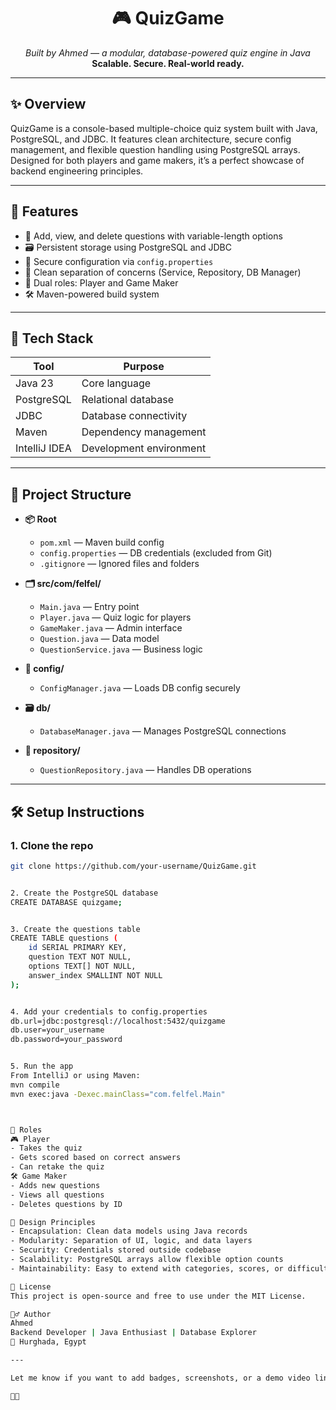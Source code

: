 
<h1 align="center">🎮 QuizGame</h1>
<p align="center">
  <i>Built by Ahmed — a modular, database-powered quiz engine in Java</i><br>
  <b>Scalable. Secure. Real-world ready.</b>
</p>

---

## ✨ Overview

QuizGame is a console-based multiple-choice quiz system built with Java, PostgreSQL, and JDBC. It features clean architecture, secure config management, and flexible question handling using PostgreSQL arrays. Designed for both players and game makers, it’s a perfect showcase of backend engineering principles.

---

## 🚀 Features

- 🧠 Add, view, and delete questions with variable-length options
- 🗃️ Persistent storage using PostgreSQL and JDBC
- 🔐 Secure configuration via `config.properties`
- 🧱 Clean separation of concerns (Service, Repository, DB Manager)
- 👥 Dual roles: Player and Game Maker
- 🛠️ Maven-powered build system

---

## 🧰 Tech Stack

| Tool           | Purpose                     |
|----------------|-----------------------------|
| Java 23        | Core language               |
| PostgreSQL     | Relational database         |
| JDBC           | Database connectivity       |
| Maven          | Dependency management       |
| IntelliJ IDEA  | Development environment     |

---

## 📁 Project Structure

- **📦 Root**
  - `pom.xml` — Maven build config
  - `config.properties` — DB credentials (excluded from Git)
  - `.gitignore` — Ignored files and folders

- **🗂️ src/com/felfel/**
  - `Main.java` — Entry point
  - `Player.java` — Quiz logic for players
  - `GameMaker.java` — Admin interface
  - `Question.java` — Data model
  - `QuestionService.java` — Business logic

- **🔐 config/**
  - `ConfigManager.java` — Loads DB config securely

- **🗃️ db/**
  - `DatabaseManager.java` — Manages PostgreSQL connections

- **📂 repository/**
  - `QuestionRepository.java` — Handles DB operations
---

## 🛠️ Setup Instructions

### 1. Clone the repo
```bash
git clone https://github.com/your-username/QuizGame.git


2. Create the PostgreSQL database
CREATE DATABASE quizgame;


3. Create the questions table
CREATE TABLE questions (
    id SERIAL PRIMARY KEY,
    question TEXT NOT NULL,
    options TEXT[] NOT NULL,
    answer_index SMALLINT NOT NULL
);


4. Add your credentials to config.properties
db.url=jdbc:postgresql://localhost:5432/quizgame
db.user=your_username
db.password=your_password


5. Run the app
From IntelliJ or using Maven:
mvn compile
mvn exec:java -Dexec.mainClass="com.felfel.Main"



👤 Roles
🎮 Player
- Takes the quiz
- Gets scored based on correct answers
- Can retake the quiz
🛠️ Game Maker
- Adds new questions
- Views all questions
- Deletes questions by ID

🧠 Design Principles
- Encapsulation: Clean data models using Java records
- Modularity: Separation of UI, logic, and data layers
- Security: Credentials stored outside codebase
- Scalability: PostgreSQL arrays allow flexible option counts
- Maintainability: Easy to extend with categories, scores, or difficulty levels

📜 License
This project is open-source and free to use under the MIT License.

🙋‍♂️ Author
Ahmed
Backend Developer | Java Enthusiast | Database Explorer
📍 Hurghada, Egypt

---

Let me know if you want to add badges, screenshots, or a demo video link later. We can make this repo portfolio-ready in no time.


